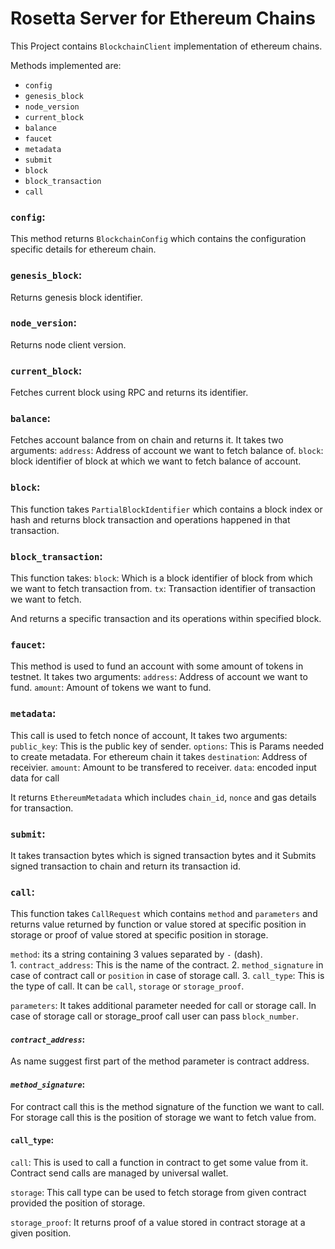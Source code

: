 # __Rosetta Server for Ethereum Chains__

This Project contains `BlockchainClient` implementation of ethereum chains.

Methods implemented are:
* `config`
* `genesis_block`
* `node_version`
* `current_block`
* `balance`
* `faucet`
* `metadata`
* `submit`
* `block`
* `block_transaction`
* `call`


### __`config`__:
This method returns `BlockchainConfig` which contains the configuration specific details for ethereum chain.

### __`genesis_block`__:
Returns genesis block identifier.

### __`node_version`__:
Returns node client version.

### __`current_block`__:
Fetches current block using RPC and returns its identifier.

### __`balance`__:
Fetches account balance from on chain and returns it. It takes two arguments:
`address`: Address of account we want to fetch balance of.
`block`: block identifier of block at which we want to fetch balance of account.

### __`block`__:
This function takes `PartialBlockIdentifier` which contains a block index or hash and returns block transaction and operations happened in that transaction.

### __`block_transaction`__:
This function takes: 
`block`: Which is a block identifier of block from which we want to fetch transaction from.
`tx`: Transaction identifier of transaction we want to fetch.

And returns a specific transaction and its operations within specified block.

### __`faucet`__:

This method is used to fund an account with some amount of tokens in testnet. It takes two arguments:
`address`: Address of account we want to fund.
`amount`: Amount of tokens we want to fund.

### __`metadata`__:

This call is used to fetch nonce of account, It takes two arguments:
`public_key`: This is the public key of sender.
`options`: This is Params needed to create metadata. For ethereum chain it takes
    `destination`: Address of receivier.
    `amount`: Amount to be transfered to receiver.
    `data`: encoded input data for call

It returns `EthereumMetadata` which includes `chain_id`, `nonce` and gas details for transaction.

### __`submit`__:

It takes transaction bytes which is signed transaction bytes and it Submits signed transaction to chain and return its transaction id.

### __`call`__:

This function takes `CallRequest` which contains `method` and `parameters` and returns value returned by function or value stored at specific position in storage or proof of value stored at specific position in storage.

`method`: its a string containing 3 values separated by `-` (dash). <br/>
    1. `contract_address`: This is the name of the contract.
    2. `method_signature` in case of contract call or `position` in case of storage call.
    3. `call_type`: This is the type of call. It can be `call`, `storage` or `storage_proof`.

`parameters`: It takes additional parameter needed for call or storage call. In case of storage call or storage_proof call user can pass `block_number`.

#### ___`contract_address`___:
As name suggest first part of the method parameter is contract address.

#### ___`method_signature`___:
For contract call this is the method signature of the function we want to call. For storage call this is the position of storage we want to fetch value from.

#### __`call_type`__:
`call`: This is used to call a function in contract to get some value from it. Contract send calls are managed by universal wallet.

`storage`: This call type can be used to fetch storage from given contract provided the position of storage.

`storage_proof`: It returns proof of a value stored in contract storage at a given position.
